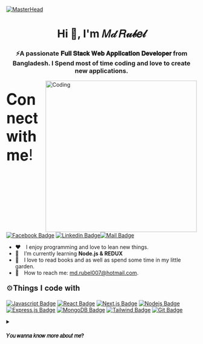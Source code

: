 [![MasterHead](https://developers.giphy.com/branch/master/static/api-512d36c09662682717108a38bbb5c57d.gif)](https://rishavchanda.io)
<h1 align="center">Hi 👋, I'm 𝑀𝒹 𝑅𝓊𝒷𝑒𝓁</h1>
<h3 align="center">⚡A passionate  𝐅𝐮𝐥𝐥 𝐒𝐭𝐚𝐜𝐤 𝐖𝐞𝐛 𝐀𝐩𝐩𝐥𝐢𝐜𝐚𝐭𝐢𝐨𝐧 𝐃𝐞𝐯𝐞𝐥𝐨𝐩𝐞𝐫 from Bangladesh. I Spend most of time coding and love to create new applications.</h3>
<img align="right" alt="Coding" width="400" src="https://cdn.dribbble.com/users/1162077/screenshots/3848914/programmer.gif">

<p style="font-size:40px;">𝐂𝐨𝐧𝐧𝐞𝐜𝐭 𝐰𝐢𝐭𝐡 𝐦𝐞!</p>

[![Facebook Badge](https://img.shields.io/badge/Facebook-1877F2?style=for-the-badge&logo=facebook&logoColor=white)](https://www.facebook.com/mohammodrubel00) [![Linkedin Badge](https://img.shields.io/badge/LinkedIn-0077B5?style=for-the-badge&logo=linkedin&logoColor=white)](https://www.linkedin.com/in/mohammodrubel00/)[![Mail Badge](https://img.shields.io/badge/Gmail-D14836?style=for-the-badge&logo=gmail&logoColor=white)](mailto:md.rubel007@hotmail.com)

- :hearts:&emsp;I enjoy programming and love to lean new things. <br/>
- 🌱&emsp;I’m currently learning **Node.js & REDUX**
- 🌿&emsp;I love to read books and as well as spend some time in my little garden.
- 📧&emsp;How to reach me: md.rubel007@hotmail.com.<br/>

<p style="font-size:20px ;">⚙️𝐓𝐡𝐢𝐧𝐠𝐬 𝐈 𝐜𝐨𝐝𝐞 𝐰𝐢𝐭𝐡</p>

[![Javascript Badge](https://img.shields.io/badge/-Javascript-F0DB4F?style=for-the-badge&labelColor=black&logo=javascript&logoColor=F0DB4F)](#) [![React Badge](https://img.shields.io/badge/-React-61DBFB?style=for-the-badge&labelColor=black&logo=react&logoColor=61DBFB)](#) [![Next.js Badge](https://img.shields.io/badge/next.js-000000?style=for-the-badge&logo=nextdotjs&logoColor=white)](#) [![Nodejs Badge](https://img.shields.io/badge/-Nodejs-3C873A?style=for-the-badge&labelColor=black&logo=node.js&logoColor=3C873A)](#) [![Express.js Badge](https://img.shields.io/badge/Express.js-000000?style=for-the-badge&logo=express&logoColor=white)](#) [![MongoDB Badge](https://img.shields.io/badge/MongoDB-4EA94B?style=for-the-badge&logo=mongodb&logoColor=white)](#) [![Tailwind Badge](https://img.shields.io/badge/Tailwind%20CSS-092749?style=for-the-badge&logo=tailwindcss&logoColor=06B6D4&labelColor=000000)](#) [![Git Badge](https://img.shields.io/badge/Git-F05032?style=for-the-badge&logo=git&logoColor=white)](#)

<details>
<summary>
 <h4>𝑌𝑜𝑢 𝑤𝑎𝑛𝑛𝑎 𝑘𝑛𝑜𝑤 𝑚𝑜𝑟𝑒 𝑎𝑏𝑜𝑢𝑡 𝑚𝑒?</h4>
</summary>

<br >

𝘐 𝘢𝘮 𝘢 𝘴𝘵𝘶𝘥𝘦𝘯𝘵 𝘰𝘧 𝘊𝘰𝘮𝘱𝘶𝘵𝘦𝘳 𝘚𝘤𝘪𝘦𝘯𝘤𝘦 𝘢𝘯𝘥 𝘌𝘯𝘨𝘪𝘯𝘦𝘦𝘳𝘪𝘯𝘨 𝘴𝘵𝘶𝘥𝘺𝘪𝘯𝘨 𝘢𝘵 𝘋𝘢𝘧𝘧𝘰𝘥𝘪𝘭 𝘗𝘰𝘭𝘺𝘵𝘦𝘤𝘩𝘯𝘪𝘤 𝘐𝘯𝘴𝘵𝘪𝘵𝘶𝘵𝘦 . 𝘐  𝘭𝘰𝘷𝘦 𝘱𝘳𝘰𝘨𝘳𝘢𝘮𝘮𝘪𝘯𝘨 𝘢𝘯𝘥 𝘢𝘮 𝘷𝘦𝘳𝘺 𝘪𝘯𝘵𝘦𝘳𝘦𝘴𝘵𝘦𝘥 𝘪𝘯 𝘯𝘦𝘸 𝘵𝘦𝘤𝘩𝘯𝘰𝘭𝘰𝘨𝘪𝘦𝘴.
𝑉𝑖𝑠𝑖𝑡 𝑡𝑜 𝑘𝑛𝑜𝑤 𝑚𝑜𝑟𝑒 𝑎𝑏𝑜𝑢𝑡 𝑚𝑒: 𝑀𝒹 𝑅𝓊𝒷𝑒𝓁





</details>
